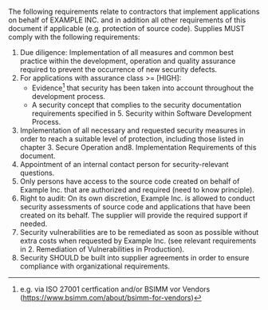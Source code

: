 The following requirements relate to contractors that implement applications on behalf of EXAMPLE INC. and in addition all other requirements of this document if applicable (e.g. protection of source code). Supplies MUST comply with the following requirements:

1. Due diligence: Implementation of all measures and common best practice within the development,  operation and quality assurance required to prevent the occurrence of new security defects.
2. For applications with assurance class >= [HIGH]:
   - Evidence[^1] that security has been taken into account throughout the development process.
   - A security concept that complies to the security documentation requirements specified in 5. Security within Software Development Process.
5. Implementation of all necessary and requested security measures in order to reach a suitable level of protection, including those listed in chapter 3. Secure Operation and8. Implementation Requirements of this document.
6. Appointment of an internal contact person for security-relevant questions.
7. Only persons have access to the source code created on behalf of Example Inc. that are authorized and required (need to know principle).
8. Right to audit: On its own discretion, Example Inc. is allowed to conduct security assessments of source code and applications that have been created on its behalf. The supplier will provide the required support if needed.
9. Security vulnerabilities are to be remediated as soon as possible without extra costs when requested by Example Inc. (see relevant requirements in 2. Remediation of Vulnerabilities in Production).
10. Security SHOULD be built into supplier agreements in order to ensure compliance with organizational requirements.

[^1]: e.g. via ISO 27001 certfication and/or BSIMM vor Vendors (https://www.bsimm.com/about/bsimm-for-vendors)
